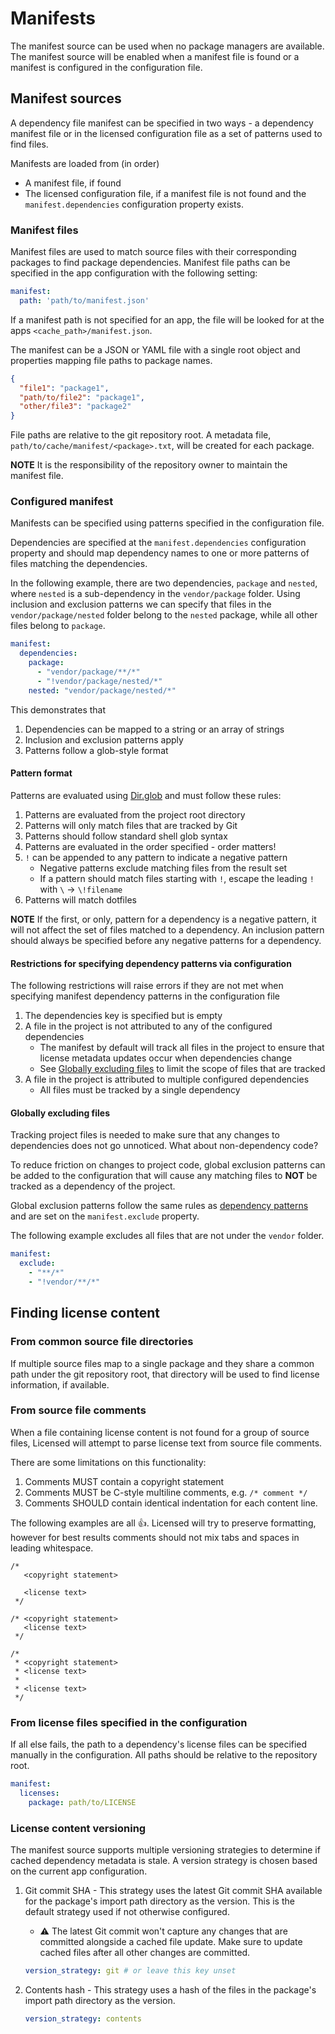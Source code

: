 # Manifests

The manifest source can be used when no package managers are available.  The manifest source will be enabled when a manifest file is found or a manifest is configured in the configuration file.

## Manifest sources

A dependency file manifest can be specified in two ways - a dependency manifest file or in the licensed configuration file as a set of patterns used to find files.

Manifests are loaded from (in order)
- A manifest file, if found
- The licensed configuration file, if a manifest file is not found and the `manifest.dependencies` configuration property exists.

### Manifest files

Manifest files are used to match source files with their corresponding packages to find package dependencies.  Manifest file paths can be specified in the app configuration with the following setting:
```yml
manifest:
  path: 'path/to/manifest.json'
```

If a manifest path is not specified for an app, the file will be looked for at the apps `<cache_path>/manifest.json`.

The manifest can be a JSON or YAML file with a single root object and properties mapping file paths to package names.
```JSON
{
  "file1": "package1",
  "path/to/file2": "package1",
  "other/file3": "package2"
}
```

File paths are relative to the git repository root.  A metadata file, `path/to/cache/manifest/<package>.txt`, will be created for each package.

**NOTE** It is the responsibility of the repository owner to maintain the manifest file.

### Configured manifest

Manifests can be specified using patterns specified in the configuration file.

Dependencies are specified at the `manifest.dependencies` configuration property and should map dependency names to one or more patterns of files matching the dependencies.

In the following example, there are two dependencies, `package` and `nested`, where `nested` is a sub-dependency in the `vendor/package` folder.  Using inclusion and exclusion patterns we can specify that files in the `vendor/package/nested` folder belong to the `nested` package, while all other files belong to `package`.

```yaml
manifest:
  dependencies:
    package:
      - "vendor/package/**/*"
      - "!vendor/package/nested/*"
    nested: "vendor/package/nested/*"
```

This demonstrates that
1. Dependencies can be mapped to a string or an array of strings
2. Inclusion and exclusion patterns apply
3. Patterns follow a glob-style format

#### Pattern format

Patterns are evaluated using [Dir.glob](https://ruby-doc.org/core/Dir.html#method-c-glob) and must follow these rules:
1. Patterns are evaluated from the project root directory
2. Patterns will only match files that are tracked by Git
3. Patterns should follow standard shell glob syntax
4. Patterns are evaluated in the order specified - order matters!
5. `!` can be appended to any pattern to indicate a negative pattern
   - Negative patterns exclude matching files from the result set
   - If a pattern should match files starting with `!`, escape the leading `!` with `\` -> `\!filename`
6. Patterns will match dotfiles

**NOTE** If the first, or only, pattern for a dependency is a negative pattern, it will not affect the set of files matched to a dependency.  An inclusion pattern should always be specified before any negative patterns for a dependency.

#### Restrictions for specifying dependency patterns via configuration

The following restrictions will raise errors if they are not met when specifying manifest dependency patterns in the configuration file

1. The dependencies key is specified but is empty
2. A file in the project is not attributed to any of the configured dependencies
   - The manifest by default will track all files in the project to ensure that license metadata updates occur when dependencies change
   - See [Globally excluding files](#globally-excluding-files) to limit the scope of files that are tracked
3. A file in the project is attributed to multiple configured dependencies
   - All files must be tracked by a single dependency

#### Globally excluding files

Tracking project files is needed to make sure that any changes to dependencies does not go unnoticed.  What about non-dependency code?

To reduce friction on changes to project code, global exclusion patterns can be added to the configuration that will cause any matching files to **NOT** be tracked as a dependency of the project.

Global exclusion patterns follow the same rules as [dependency patterns](#pattern-format) and are set on the `manifest.exclude` property.

The following example excludes all files that are not under the `vendor` folder.

```yaml
manifest:
  exclude:
    - "**/*"
    - "!vendor/**/*"
```

## Finding license content

### From common source file directories

If multiple source files map to a single package and they share a common path under the git repository root, that directory will be used to find license information, if available.

### From source file comments

When a file containing license content is not found for a group of source files,
Licensed will attempt to parse license text from source file comments.

There are some limitations on this functionality:

1. Comments MUST contain a copyright statement
2. Comments MUST be C-style multiline comments, e.g. `/* comment */`
3. Comments SHOULD contain identical indentation for each content line.

The following examples are all :+1:.  Licensed will try to preserve formatting,
however for best results comments should not mix tabs and spaces in leading whitespace.
```
/*
   <copyright statement>

   <license text>
 */

/* <copyright statement>
   <license text>
 */

/*
 * <copyright statement>
 * <license text>
 *
 * <license text>
 */
```

### From license files specified in the configuration

If all else fails, the path to a dependency's license files can be specified manually
in the configuration.  All paths should be relative to the repository root.

```yaml
manifest:
  licenses:
    package: path/to/LICENSE
```

### License content versioning

The manifest source supports multiple versioning strategies to determine if cached dependency metadata is stale.  A version strategy is chosen based on the current app configuration.

1. Git commit SHA - This strategy uses the latest Git commit SHA available for the package's import path directory as the version.  This is the default strategy used if not otherwise configured.
   - :warning: The latest Git commit won't capture any changes that are committed alongside a cached file update.  Make sure to update cached files after all other changes are committed.

   ```yaml
   version_strategy: git # or leave this key unset
   ```
2. Contents hash - This strategy uses a hash of the files in the package's import path directory as the version.
   ```yaml
   version_strategy: contents
   ```
